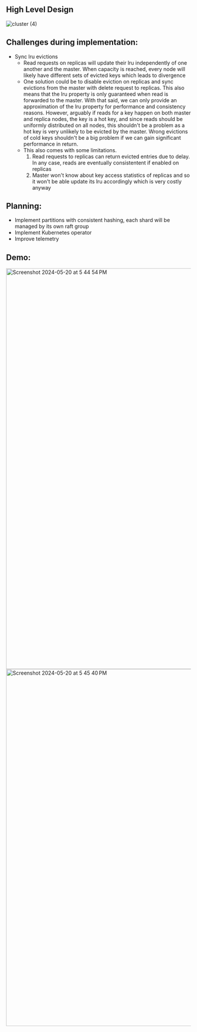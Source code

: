 ## High Level Design


![cluster (4)](https://github.com/user-attachments/assets/66198e5e-a175-40d1-8b59-1b439eaed0e6)


## Challenges during implementation:
- Sync lru evictions
  + Read requests on replicas will update their lru independently of one another and the master. When capacity is reached, every node will likely have different sets of evicted keys which leads to divergence
  + One solution could be to disable eviction on replicas and sync evictions from the master with delete request to replicas. This also means that the lru property is only guaranteed when read is forwarded to the master. With that said, we can only provide an approximation of the lru property for performance and consistency reasons. However, arguably if reads for a key happen on both master and replica nodes, the key is a hot key, and since reads should be uniformly distributed on all nodes, this shouldn't be a problem as a hot key is very unlikely to be evicted by the master. Wrong evictions of cold keys shouldn't be a big problem if we can gain significant performance in return.
  + This also comes with some limitations.
    1. Read requests to replicas can return evicted entries due to delay. In any case, reads are eventually consistentent if enabled on replicas
    2. Master won't know about key access statistics of replicas and so it won't be able update its lru accordingly which is very costly anyway


## Planning:
- Implement partitions with consistent hashing, each shard will be managed by its own raft group
- Implement Kubernetes operator
- Improve telemetry

## Demo:
<img width="1091" alt="Screenshot 2024-05-20 at 5 44 54 PM" src="https://github.com/ph-ngn/nanobox/assets/93941060/85f627da-da26-49fc-822c-42e1221a2be3">
<img width="972" alt="Screenshot 2024-05-20 at 5 45 40 PM" src="https://github.com/ph-ngn/nanobox/assets/93941060/277cb951-b641-420b-81d7-f0485265ab3a">



  
